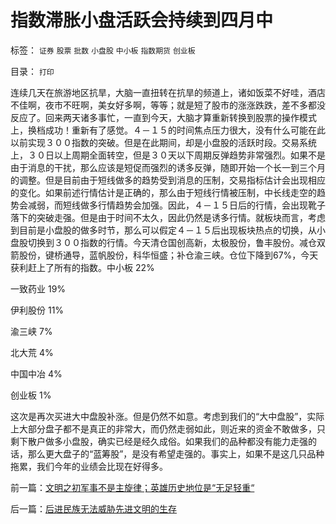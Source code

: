 # 指数滞胀小盘活跃会持续到四月中

标签： `证券` `股票` `批数` `小盘股` `中小板` `指数期货` `创业板` 

目录： `打印`

连续几天在旅游地区抗旱，大脑一直扭转在抗旱的频道上，诸如饭菜不好哇，酒店不佳啊，夜市不旺啊，美女好多啊，等等；就是短了股市的涨涨跌跌，差不多都没反应了。回来两天诸多事忙，一直到今天，大脑才算重新转换到股票的操作模式上，换档成功！重新有了感觉。４－１５的时间焦点压力很大，没有什么可能在此以前实现３００指数的突破。但是在此期间，却是小盘股的活跃时段。交易系统上，３０日以上周期全面转空，但是３０天以下周期反弹趋势非常强烈。如果不是由于消息的干扰，那么应该是短促而强烈的诱多反弹，随即开始一个长一到三个月的调整。但是目前由于短线做多的趋势受到消息的压制，交易指标估计会出现相应的变化。如果前述行情估计是正确的，那么由于短线行情被压制，中长线走空的趋势会减弱，而短线做多行情趋势会加强。因此，４－１５日后的行情，会出现靴子落下的突破走强。但是由于时间不太久，因此仍然是诱多行情。就板块而言，考虑到目前是小盘股的做多时节，那么可以假定４－１５后出现板块热点的切换，从小盘股切换到３００指数的行情。今天清仓国创高新，太极股份，鲁丰股份。减仓双箭股份，键桥通导，蓝帆股份，科华恒盛；补仓渝三峡。仓位下降到67%，今天获利赶上了所有的指数。中小板 22%

一致药业 19%

伊利股份 11%

渝三峡 7%

北大荒 4%

中国中冶 4%

创业板 1%



这次是再次买进大中盘股补涨。但是仍然不如意。考虑到我们的“大中盘股”，实际上大部分盘子都不是真正的非常大，而仍然走弱如此，则近来的资金不敢做多，只剩下散户做多小盘股，确实已经是经久成俗。如果我们的品种都没有能力走强的话，那么更大盘子的“蓝筹股”，是没有希望走强的。事实上，如果不是这几只品种拖累，我们今年的业绩会比现在好得多。



前一篇：[文明之初军事不是主旋律；英雄历史地位是“无足轻重“](../../../2010/4/6/文明之初军事不是主旋律；英雄历史地位是“无足轻重“.md)

后一篇：[后进民族无法威胁先进文明的生存](../../../2010/4/7/后进民族无法威胁先进文明的生存.md)